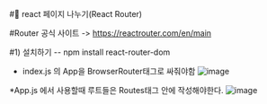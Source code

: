 #🎃 react 페이지 나누기(React Router)

#Router 공식 사이트 -> https://reactrouter.com/en/main

#1) 설치하기 -- npm install react-router-dom

* index.js 의 App을 BrowserRouter태그로 싸줘야함
![image](https://github.com/manbock/node.js/assets/145514177/35c9c366-25fd-4768-bfaa-4fc48c0687b0)



*App.js 에서 사용할때 루트들은  Routes태그 안에 작성해야한다.
![image](https://github.com/manbock/node.js/assets/145514177/be8d409e-6a1d-4a8b-9c50-b0ee7853ce7c)



